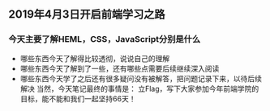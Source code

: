 ## 2019年4月3日开启前端学习之路
### 今天主要了解HEML，CSS，JavaScript分别是什么
- 哪些东西今天了解得比较透彻，说说自己的理解
- 哪些东西今天了解到了一些，还有哪些点需要后续继续深入阅读
- 哪些东西今天学了之后还有很多疑问没有被解答，把问题记录下来，以待后续解决
当然，今天笔记最终的事情是：
立Flag，写下大家参加今年前端学院的目标，能不能和我们一起坚持66天！
